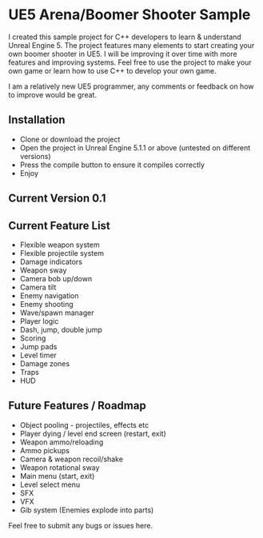 # UE5 Arena/Boomer Shooter Sample
I created this sample project for C++ developers to learn & understand Unreal Engine 5. The project features many elements to start creating your own boomer shooter in UE5. I will be improving it over time with more features and improving systems. Feel free to use the project to make your own game or learn how to use C++ to develop your own game.

I am a relatively new UE5 programmer, any comments or feedback on how to improve would be great. 

## Installation
- Clone or download the project
- Open the project in Unreal Engine 5.1.1 or above (untested on different versions)
- Press the compile button to ensure it compiles correctly
- Enjoy

## Current Version 0.1

## Current Feature List
- Flexible weapon system
- Flexible projectile system
- Damage indicators
- Weapon sway
- Camera bob up/down
- Camera tilt
- Enemy navigation
- Enemy shooting
- Wave/spawn manager
- Player logic
- Dash, jump, double jump
- Scoring
- Jump pads
- Level timer
- Damage zones
- Traps
- HUD

## Future Features / Roadmap
- Object pooling - projectiles, effects etc
- Player dying / level end screen (restart, exit)
- Weapon ammo/reloading
- Ammo pickups
- Camera & weapon recoil/shake
- Weapon rotational sway
- Main menu (start, exit)
- Level select menu
- SFX
- VFX
- Gib system (Enemies explode into parts)

Feel free to submit any bugs or issues here.
